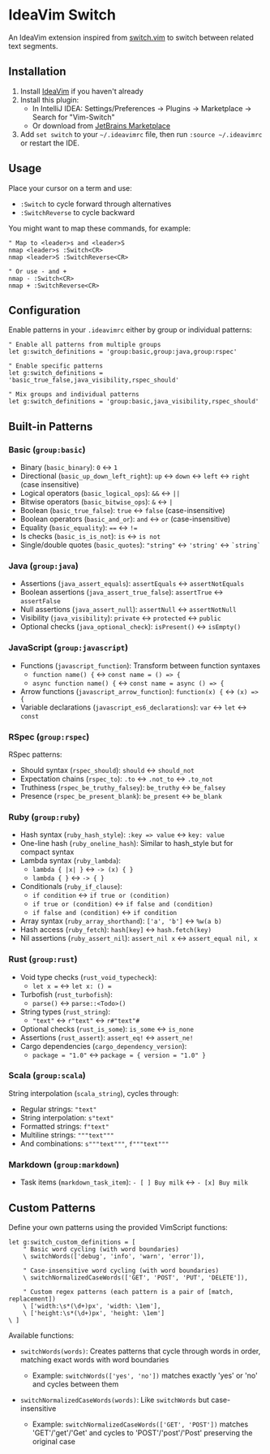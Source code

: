 <!-- Plugin description -->
# IdeaVim Switch

An IdeaVim extension inspired from [switch.vim](https://github.com/AndrewRadev/switch.vim)
to switch between related text segments.

## Installation

1. Install [IdeaVim](https://plugins.jetbrains.com/plugin/164-ideavim) if you
   haven't already
2. Install this plugin:
    - In IntelliJ IDEA: Settings/Preferences → Plugins → Marketplace → Search
      for "Vim-Switch"
    - Or download
      from [JetBrains Marketplace](https://plugins.jetbrains.com/plugin/25776-vim-peekaboo)
3. Add `set switch` to your `~/.ideavimrc` file, then run `:source ~/.ideavimrc` or restart the IDE.

## Usage

Place your cursor on a term and use:
- `:Switch` to cycle forward through alternatives
- `:SwitchReverse` to cycle backward

You might want to map these commands, for example:
```vim
" Map to <leader>s and <leader>S
nmap <leader>s :Switch<CR>
nmap <leader>S :SwitchReverse<CR>

" Or use - and +
nmap - :Switch<CR>
nmap + :SwitchReverse<CR>
```

## Configuration

Enable patterns in your `.ideavimrc` either by group or individual patterns:
```vim
" Enable all patterns from multiple groups
let g:switch_definitions = 'group:basic,group:java,group:rspec'

" Enable specific patterns
let g:switch_definitions = 'basic_true_false,java_visibility,rspec_should'

" Mix groups and individual patterns
let g:switch_definitions = 'group:basic,java_visibility,rspec_should'
```

## Built-in Patterns

### Basic (`group:basic`)
- Binary (`basic_binary`): `0` ↔ `1`
- Directional (`basic_up_down_left_right`): `up` ↔ `down` ↔ `left` ↔ `right` (case insensitive)
- Logical operators (`basic_logical_ops`): `&&` ↔ `||`
- Bitwise operators (`basic_bitwise_ops`): `&` ↔ `|`
- Boolean (`basic_true_false`): `true` ↔ `false` (case-insensitive)
- Boolean operators (`basic_and_or`): `and` ↔ `or` (case-insensitive)
- Equality (`basic_equality`): `==` ↔ `!=`
- Is checks (`basic_is_is_not`): `is` ↔ `is not`
- Single/double quotes (`basic_quotes`): `"string"` ↔ `'string'` ↔ ``` `string` ``` 
 
### Java (`group:java`)
- Assertions (`java_assert_equals`): `assertEquals` ↔ `assertNotEquals`
- Boolean assertions (`java_assert_true_false`): `assertTrue` ↔ `assertFalse`
- Null assertions (`java_assert_null`): `assertNull` ↔ `assertNotNull`
- Visibility (`java_visibility`): `private` ↔ `protected` ↔ `public`
- Optional checks (`java_optional_check`): `isPresent()` ↔ `isEmpty()`

### JavaScript (`group:javascript`)
- Functions (`javascript_function`): Transform between function syntaxes
    - `function name() {` ↔ `const name = () => {`
    - `async function name() {` ↔ `const name = async () => {`
- Arrow functions (`javascript_arrow_function`): `function(x) {` ↔ `(x) => {`
- Variable declarations (`javascript_es6_declarations`): `var` ↔ `let` ↔ `const`

### RSpec (`group:rspec`)
RSpec patterns:
- Should syntax (`rspec_should`): `should` ↔ `should_not`
- Expectation chains (`rspec_to`): `.to` ↔ `.not_to` ↔ `.to_not`
- Truthiness (`rspec_be_truthy_falsey`): `be_truthy` ↔ `be_falsey`
- Presence (`rspec_be_present_blank`): `be_present` ↔ `be_blank`

### Ruby (`group:ruby`)
- Hash syntax (`ruby_hash_style`): `:key => value` ↔ `key: value`
- One-line hash (`ruby_oneline_hash`): Similar to hash_style but for compact syntax
- Lambda syntax (`ruby_lambda`):
    - `lambda { |x| }` ↔ `-> (x) { }`
    - `lambda { }` ↔ `-> { }`
- Conditionals (`ruby_if_clause`):
    - `if condition` ↔ `if true or (condition)`
    - `if true or (condition)` ↔ `if false and (condition)`
    - `if false and (condition)` ↔ `if condition`
- Array syntax (`ruby_array_shorthand`): `['a', 'b']` ↔ `%w(a b)`
- Hash access (`ruby_fetch`): `hash[key]` ↔ `hash.fetch(key)`
- Nil assertions (`ruby_assert_nil`): `assert_nil x` ↔ `assert_equal nil, x`

### Rust (`group:rust`)
- Void type checks (`rust_void_typecheck`):
    - `let x =` ↔ `let x: () =`
- Turbofish (`rust_turbofish`):
    - `parse()` ↔ `parse::<Todo>()`
- String types (`rust_string`):
    - `"text"` ↔ `r"text"` ↔ `r#"text"#`
- Optional checks (`rust_is_some`): `is_some` ↔ `is_none`
- Assertions (`rust_assert`): `assert_eq!` ↔ `assert_ne!`
- Cargo dependencies (`cargo_dependency_version`):
    - `package = "1.0"` ↔ `package = { version = "1.0" }`

### Scala (`group:scala`)
String interpolation (`scala_string`), cycles through:
- Regular strings: `"text"`
- String interpolation: `s"text"`
- Formatted strings: `f"text"`
- Multiline strings: `"""text"""`
- And combinations: `s"""text"""`, `f"""text"""`

### Markdown (`group:markdown`)
- Task items (`markdown_task_item`): `- [ ] Buy milk` ↔ `- [x] Buy milk`

## Custom Patterns

Define your own patterns using the provided VimScript functions:

```vim
let g:switch_custom_definitions = [
    " Basic word cycling (with word boundaries)
    \ switchWords(['debug', 'info', 'warn', 'error']),
    
    " Case-insensitive word cycling (with word boundaries)
    \ switchNormalizedCaseWords(['GET', 'POST', 'PUT', 'DELETE']),
    
    " Custom regex patterns (each pattern is a pair of [match, replacement])
    \ ['width:\s*(\d+)px', 'width: \1em'],
    \ ['height:\s*(\d+)px', 'height: \1em']
\ ]
```

Available functions:
- `switchWords(words)`: Creates patterns that cycle through words in order, matching exact words with word boundaries
    - Example: `switchWords(['yes', 'no'])` matches exactly 'yes' or 'no' and cycles between them

- `switchNormalizedCaseWords(words)`: Like `switchWords` but case-insensitive
    - Example: `switchNormalizedCaseWords(['GET', 'POST'])` matches 'GET'/'get'/'Get' and cycles to 'POST'/'post'/'Post' preserving the original case

<!-- Plugin description end -->
